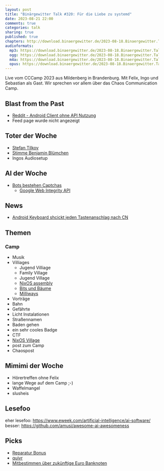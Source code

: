 ```yaml
---
layout: post
title: "Binärgewitter Talk #320: Für die Liebe zu systemd"
date: 2023-08-21 22:00
comments: true
categories: talk
sharing: true
published: true
chapters: http://download.binaergewitter.de/2023-08-18.Binaergewitter.Talk.320.chapters.txt
audioformats:
  mp3: https://download.binaergewitter.de/2023-08-18.Binaergewitter.Talk.320.mp3
  ogg: https://download.binaergewitter.de/2023-08-18.Binaergewitter.Talk.320.ogg
  m4a: https://download.binaergewitter.de/2023-08-18.Binaergewitter.Talk.320.m4a
  opus: https://download.binaergewitter.de/2023-08-18.Binaergewitter.Talk.320.opus
---
```

Live vom CCCamp 2023 aus Mildenberg in Brandenburg. Mit Felix, Ingo und Sebastian als Gast. Wir sprechen vor allem über das Chaos Communication Camp.

## Blast from the Past

- [Reddit - Android Client ohne API Nutzung]( https://github.com/kaangiray26/geddit-app )
- Feed page wurde nicht angezeigt

## Toter der Woche

* [Stefan Tilkov]( https://www.innoq.com/de/news/2023/08/stefan-tilkov/ )
* [Stimme Benjamin Blümchen](https://www.serienjunkies.de/news/benjamin-bluemchen-stimme-juergen-kluckert-119648.html)
* Ingos Audiosetup


## AI der Woche

- [Bots bestehen Captchas](https://qz.com/ai-bots-recaptcha-turing-test-websites-authenticity-1850734350 )
  - [Google Web Integrity API]( https://arstechnica.com/gadgets/2023/07/googles-web-integrity-api-sounds-like-drm-for-the-web/ )

## News

* [Android Keyboard shcickt jeden Tastenanschlag nach CN](https://jit.social/@jsrailton@mastodon.social/110860616444537865 )

## Themen

### Camp

* Musik
* Villiages
  * Jugend Villiage
  - Family Village
  - Jugend Village
  - [NixOS assembly]()
  - [Bits und Bäume]()
  - [Milliways]()
* Vorträge
* Bahn
* Gefährte
* Licht Instalationen
* Straßennamen
* Baden gehen
* ein sehr cooles Badge
* CTF
* [NixOS Village](https://events.ccc.de/camp/2023/hub/camp23/en/assembly/NixOS/)
* post zum Camp
* Chaospost

## Mimimi der Woche

* Hörertreffen ohne Felix
* lange Wege auf dem Camp ;-)
* Waffelmangel
* slusheis

## Lesefoo

eher lesefoo: https://www.eweek.com/artificial-intelligence/ai-software/
besser: https://github.com/amusi/awesome-ai-awesomeness

## Picks

* [Reparatur Bonus](https://www.inkota.de/reparaturbonus )
* [quivr](https://github.com/StanGirard/quivr)
* [Mitbestimmen über zukünftige Euro Banknoten](https://social.network.europa.eu/@EU_Commission/110869769965381053) 
